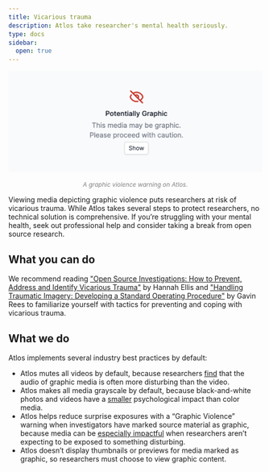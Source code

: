 ```yaml
---
title: Vicarious trauma
description: Atlos take researcher's mental health seriously. 
type: docs
sidebar:
  open: true
---
```

![A graphic violence warning on Atlos.](graphic.png)
<p style="text-align: center; margin: 0px; color: grey; font-size:12px;"><i>A graphic violence warning on Atlos.</i></p>

Viewing media depicting graphic violence puts researchers at risk of vicarious trauma. While Atlos takes several steps to protect researchers, no technical solution is comprehensive. If you’re struggling with your mental health, seek out professional help and consider taking a break from open source research.

## What you can do
We recommend reading ["Open Source Investigations: How to Prevent, Address and Identify Vicarious Trauma"](https://gijn.org/2019/02/05/open-source-investigations-how-to-prevent-address-and-identify-vicarious-trauma/) by Hannah Ellis and ["Handling Traumatic Imagery: Developing a Standard Operating Procedure"](https://dartcenter.org/resources/handling-traumatic-imagery-developing-standard-operating-procedure) by Gavin Rees to familiarize yourself with tactics for preventing and coping with vicarious trauma. 

## What we do
Atlos implements several industry best practices by default:
- Atlos mutes all videos by default, because researchers [find](http://eyewitnessmediahub.com/research/vicarious-trauma/findings/what-makes-eyewitness-media-traumatic-) that the audio of graphic media is often more disturbing than the video.
- Atlos makes all media grayscale by default, because black-and-white photos and videos have a [smaller](https://ojs.aaai.org/index.php/HCOMP/article/view/5270/5122) psychological impact than color media.
- Atlos helps reduce surprise exposures with a “Graphic Violence” warning when investigators have marked source material as graphic, because media can be [especially impactful](http://eyewitnessmediahub.com/research/vicarious-trauma/findings/what-makes-eyewitness-media-traumatic-) when researchers aren’t expecting to be exposed to something disturbing.
- Atlos doesn’t display thumbnails or previews for media marked as graphic, so researchers must choose to view graphic content. 